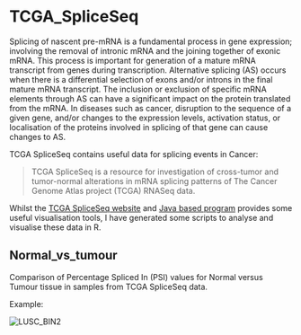 # TCGA_SpliceSeq

Splicing of nascent pre-mRNA is a fundamental process in gene expression; involving the removal of intronic mRNA and the joining together of exonic mRNA.
This process is important for generation of a mature mRNA transcript from genes during transcription.
Alternative splicing (AS) occurs when there is a differential selection of exons and/or introns in the final mature mRNA transcript. The inclusion or exclusion of specific mRNA elements through AS can have a significant impact on the protein translated from the mRNA.
In diseases such as cancer, disruption to the sequence of a given gene, and/or changes to the expression levels, activation status, or localisation of the proteins involved in splicing of that gene can cause changes to AS.

TCGA SpliceSeq contains useful data for splicing events in Cancer:

> TCGA SpliceSeq is a resource for investigation of cross-tumor and tumor-normal alterations in mRNA splicing patterns of The Cancer Genome Atlas project (TCGA) RNASeq data.

Whilst the [TCGA SpliceSeq website](https://bioinformatics.mdanderson.org/TCGASpliceSeq/index.jsp) and [Java based program](https://bioinformatics.mdanderson.org/public-software/spliceseq/methods/) provides some useful visualisation tools, I have generated some scripts to analyse and visualise these data in R.

## Normal_vs_tumour 

Comparison of Percentage Spliced In (PSI) values for Normal versus Tumour tissue in samples from TCGA SpliceSeq data.

Example:



![LUSC_BIN2](https://user-images.githubusercontent.com/18528125/171471641-c5463d46-119b-4b86-b0b0-fc1d70320422.png)
